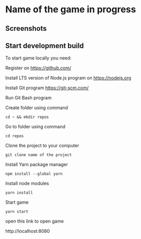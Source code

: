 # Name of the game in progress

## Screenshots

## Start development build

To start game locally you need:

Register on https://github.com/

Install LTS version of Node.js program on https://nodejs.org

Install Git program https://git-scm.com/

Run Git Bash program

Create folder using command

`cd ~ && mkdir repos`

Go to folder using command

`cd repos`

Clone the project to your computer

`git clone name of the project`

Install Yarn package manager

`npm install --global yarn`

Install node modules

`yarn install`

Start game

`yarn start`

open this link to open game

http://localhost:8080
